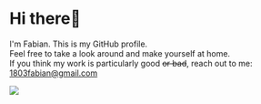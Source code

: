 # Hi there👋
I'm Fabian. This is my GitHub profile.  
Feel free to take a look around and make yourself at home. <br>
If you think my work is particularly good ~~or bad~~, reach out to me: 1803fabian@gmail.com

![](https://komarev.com/ghpvc/?username=comlit&color=orange)
